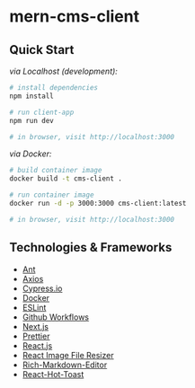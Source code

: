 # mern-cms-client

## Quick Start

_via Localhost (development):_
```sh
# install dependencies
npm install

# run client-app 
npm run dev

# in browser, visit http://localhost:3000
```

_via Docker:_
```sh
# build container image
docker build -t cms-client .

# run container image
docker run -d -p 3000:3000 cms-client:latest

# in browser, visit http://localhost:3000
```

## Technologies & Frameworks

- [Ant](https://ant.design)
- [Axios]()
- [Cypress.io](https://docs.cypress.io/)
- [Docker](https://www.docker.com/)
- [ESLint](https://eslint.org/)
- [Github Workflows](https://docs.github.com/en/actions/using-workflows/workflow-syntax-for-github-actions)
- [Next.js](https://nextjs.org)
- [Prettier](https://prettier.io/)
- [React.js](https://reactjs.org/)
- [React Image File Resizer]()
- [Rich-Markdown-Editor]()
- [React-Hot-Toast]()